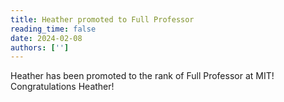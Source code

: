 ```yaml
---
title: Heather promoted to Full Professor
reading_time: false
date: 2024-02-08
authors: ['']
---
```


Heather has been promoted to the rank of Full Professor at MIT! Congratulations Heather!

<!--more-->
